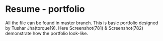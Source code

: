 # Resume - portfolio
All the file can be found in master branch.
This is basic portfolio designed by Tushar Jha(torque19).
Here Screenshot(781) & Screenshot(782) demonstrate how the portfolio look-like.
